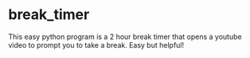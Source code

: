 # break_timer

This easy python program is a 2 hour break timer that opens a youtube video to prompt you to take a break. Easy but helpful!
